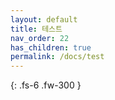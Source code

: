 ```yaml
---
layout: default
title: 테스트
nav_order: 22
has_children: true
permalink: /docs/test
---
```


{: .fs-6 .fw-300 }
